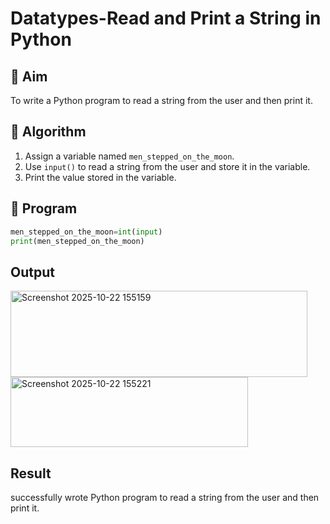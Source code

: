 # Datatypes-Read and Print a String in Python

## 🎯 Aim
To write a Python program to read a string from the user and then print it.

## 🧠 Algorithm
1. Assign a variable named `men_stepped_on_the_moon`.
2. Use `input()` to read a string from the user and store it in the variable.
3. Print the value stored in the variable.

## 🧾 Program
```py
men_stepped_on_the_moon=int(input)
print(men_stepped_on_the_moon)
```

## Output
<img width="475" height="138" alt="Screenshot 2025-10-22 155159" src="https://github.com/user-attachments/assets/ceea8a24-1d90-4638-93e0-b1a323b96559" />
<img width="380" height="112" alt="Screenshot 2025-10-22 155221" src="https://github.com/user-attachments/assets/71257655-195a-43e5-be16-4cb3df44fd13" />


## Result
successfully wrote Python program to read a string from the user and then print it.
